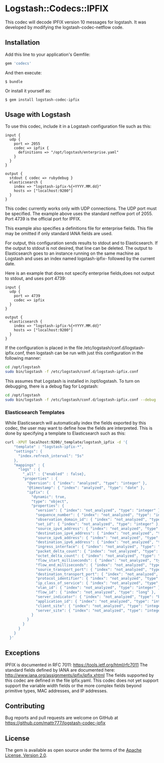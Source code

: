 # Logstash::Codecs::IPFIX

This codec will decode IPFIX version 10 messages for logstash.
It was developed by modifying the logstash-codec-netflow code.

## Installation

Add this line to your application's Gemfile:

```ruby
gem 'codecs'
```

And then execute:

    $ bundle

Or install it yourself as:

    $ gem install logstash-codec-ipfix

## Usage with Logstash

To use this codec, include it in a Logstash configuration file such as this:

    input {
      udp {
        port => 2055
        codec => ipfix {
          definitions => "/opt/logstash/enterprise.yaml"
        }
      }
    }

    output {
      stdout { codec => rubydebug }
      elasticsearch {
        index => "logstash-ipfix-%{+YYYY.MM.dd}"
        hosts => ["localhost:9200"]
      }
    }

This codec currently works only with UDP connections. The UDP port must be specified. The
example above uses the standard netflow port of 2055.  Port 4739 is the official port for
IPFIX.

This example also specifies a definitions file for enterprise fields.  This file may be
omitted if only standard IANA fields are used.

For output, this configuration sends results to stdout and to Elasticsearch.  If the output
to stdout is not desired, that line can be deleted.  The output to Elasticsearch goes to
an instance running on the same machine as Logstash and uses an index named
logstash-ipfix- followed by the current date.

Here is an example that does not specify enterprise fields,does not output to stdout, and
uses port 4739:

    input {
      udp {
        port => 4739
        codec => ipfix
      }
    }

    output {
      elasticsearch {
        index => "logstash-ipfix-%{+YYYY.MM.dd}"
        hosts => ["localhost:9200"]
      }
    }

If the configuration is placed in the file /etc/logstash/conf.d/logstash-ipfix.conf, then
logstash can be run with just this configuration in the following manner:

```bash
cd /opt/logstash
sudo bin/logstash -f /etc/logstash/conf.d/logstash-ipfix.conf
```
This assumes that Logstash is installed in /opt/logstash. To turn on debugging, there is
a debug flag for Logstash:
```bash
cd /opt/logstash
sudo bin/logstash -f /etc/logstash/conf.d/logstash-ipfix.conf --debug
```
### Elasticsearch Templates

While Elasticsearch will automatically index the fields exported by this codec, the user
may want to define how the fields are interpreted.  This is done by specifying a
template to Elasticsearch such as this:

```bash
curl -XPUT localhost:9200/_template/logstash_ipfix -d '{
    "template" : "logstash-ipfix-*",
    "settings": {
      "index.refresh_interval": "5s"
    },
    "mappings" : {
      "logs" : {
        "_all" : {"enabled" : false},
        "properties" : {
          "@version": { "index": "analyzed", "type": "integer" },
          "@timestamp": { "index": "analyzed", "type": "date" },
          "ipfix": {
            "dynamic": true,
            "type": "object",
            "properties": {
              "version": { "index": "not_analyzed", "type": "integer" },
              "sequence_number": { "index": "not_analyzed", "type": "integer" },
              "observation_domain_id": { "index": "not_analyzed", "type": "integer" },
              "set_id": { "index": "not_analyzed", "type": "integer" },
              "source_ipv4_address": { "index": "not_analyzed", "type": "ip" },
              "destination_ipv4_address": { "index": "not_analyzed", "type": "ip" },
              "source_ipv6_address": { "index": "not_analyzed", "type": "string" },
              "destination_ipv6_address": { "index": "not_analyzed", "type": "string" },
              "ingress_interface": { "index": "not_analyzed", "type": "integer" },
              "packet_delta_count": { "index": "not_analyzed", "type": "long" },
              "octet_delta_count": { "index": "not_analyzed", "type": "long" },
              "flow_start_milliseconds": { "index": "not_analyzed", "type": "long" },
              "flow_end_milliseconds": { "index": "not_analyzed", "type": "long" },
              "source_transport_port": { "index": "not_analyzed", "type": "integer" },
              "destination_transport_port": { "index": "not_analyzed", "type": "integer" },
              "protocol_identifier": { "index": "not_analyzed", "type": "short" },
              "ip_class_of_service": { "index": "not_analyzed", "type": "short" },
              "vlan_id": { "index": "not_analyzed", "type": "integer" },
              "flow_id": { "index": "not_analyzed", "type": "long" },
              "server_indicator": { "index": "not_analyzed", "type": "boolean" },
              "application_id": { "index": "not_analyzed", "type": "integer" },
              "client_site": { "index": "not_analyzed", "type": "integer" },
              "server_site": { "index": "not_analyzed", "type": "integer" }
            }
          }
        }
      }
    }
  }'
```


## Exceptions

IPFIX is documented in RFC 7011: https://tools.ietf.org/html/rfc7011
The standard fields defined by IANA are documented here:
http://www.iana.org/assignments/ipfix/ipfix.xhtml
The fields supported by this codec are defined in the file ipfix.yaml.  This codec does
not yet support support the variable width fields or the more complex fields beyond
primitive types, MAC addresses, and IP addresses.

## Contributing

Bug reports and pull requests are welcome on GitHub at
https://github.com/mattr777/logstash-codec-ipfix


## License

The gem is available as open source under the terms of the [Apache License, Version 2.0](https://opensource.org/licenses/Apache-2.0).

